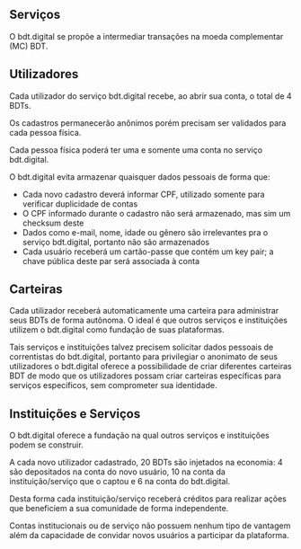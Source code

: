 Serviços
---

O bdt.digital se propõe a intermediar transações na moeda complementar (MC) BDT.

## Utilizadores

Cada utilizador do serviço bdt.digital recebe, ao abrir sua conta, o total de 4 BDTs.

Os cadastros permanecerão anônimos porém precisam ser validados para cada pessoa física.

Cada pessoa física poderá ter uma e somente uma conta no serviço bdt.digital.

O bdt.digital evita armazenar quaisquer dados pessoais de forma que:

- Cada novo cadastro deverá informar CPF, utilizado somente para verificar duplicidade de contas
- O CPF informado durante o cadastro não será armazenado, mas sim um checksum deste
- Dados como e-mail, nome, idade ou gênero são irrelevantes pra o serviço bdt.digital, portanto não são armazenados
- Cada usuário receberá um cartão-passe que contém um key pair; a chave pública deste par será associada à conta

## Carteiras

Cada utilizador receberá automaticamente uma carteira para administrar seus BDTs de forma autônoma. O ideal é que outros serviços e instituições
utilizem o bdt.digital como fundação de suas plataformas.

Tais serviços e instituições talvez precisem solicitar dados pessoais de correntistas do bdt.digital, portanto para privilegiar o anonimato de seus
utilizadores o bdt.digital oferece a possibilidade de criar diferentes carteiras BDT de modo que os utilizadores possam criar carteiras específicas
para serviços específicos, sem comprometer sua identidade.

## Instituições e Serviços

O bdt.digital oferece a fundação na qual outros serviços e instituições podem se construir.

A cada novo utilizador cadastrado, 20 BDTs são injetados na economia: 4 são depositados na conta do novo usuário, 10 na conta da instituição/serviço
que o captou e 6 na conta do bdt.digital.

Desta forma cada instituição/serviço receberá créditos para realizar ações que beneficiem a sua comunidade de forma independente.

Contas institucionais ou de serviço não possuem nenhum tipo de vantagem além da capacidade de convidar novos usuários a participar da plataforma.
